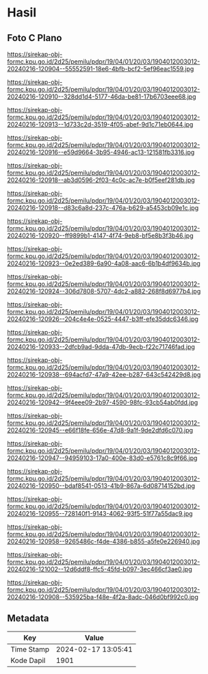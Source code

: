 # Hasil

## Foto C Plano

https://sirekap-obj-formc.kpu.go.id/2d25/pemilu/pdpr/19/04/01/20/03/1904012003012-20240216-120904--55552591-18e6-4bfb-bcf2-5ef96eac1559.jpg

https://sirekap-obj-formc.kpu.go.id/2d25/pemilu/pdpr/19/04/01/20/03/1904012003012-20240216-120910--328dd1d4-5177-46da-be81-17b6703eee68.jpg

https://sirekap-obj-formc.kpu.go.id/2d25/pemilu/pdpr/19/04/01/20/03/1904012003012-20240216-120913--1d733c2d-3519-4f05-abef-9d1c71eb0644.jpg

https://sirekap-obj-formc.kpu.go.id/2d25/pemilu/pdpr/19/04/01/20/03/1904012003012-20240216-120916--e59d9664-3b95-4946-ac13-121581fb3316.jpg

https://sirekap-obj-formc.kpu.go.id/2d25/pemilu/pdpr/19/04/01/20/03/1904012003012-20240216-120918--ab3d0596-2f03-4c0c-ac7e-b0f5eef281db.jpg

https://sirekap-obj-formc.kpu.go.id/2d25/pemilu/pdpr/19/04/01/20/03/1904012003012-20240216-120918--d83c6a8d-237c-476a-b629-a5453cb09e1c.jpg

https://sirekap-obj-formc.kpu.go.id/2d25/pemilu/pdpr/19/04/01/20/03/1904012003012-20240216-120920--ff9899b1-4147-4f74-9eb8-bf5e8b3f3b46.jpg

https://sirekap-obj-formc.kpu.go.id/2d25/pemilu/pdpr/19/04/01/20/03/1904012003012-20240216-120923--0e2ed389-6a90-4a08-aac6-6b1b4df9634b.jpg

https://sirekap-obj-formc.kpu.go.id/2d25/pemilu/pdpr/19/04/01/20/03/1904012003012-20240216-120924--306d7808-5707-4dc2-a882-268f8d6977b4.jpg

https://sirekap-obj-formc.kpu.go.id/2d25/pemilu/pdpr/19/04/01/20/03/1904012003012-20240216-120926--204c4e4e-0525-4447-b3ff-efe35ddc6346.jpg

https://sirekap-obj-formc.kpu.go.id/2d25/pemilu/pdpr/19/04/01/20/03/1904012003012-20240216-120933--2dfcb9ad-9dda-47db-9ecb-f22c71746fad.jpg

https://sirekap-obj-formc.kpu.go.id/2d25/pemilu/pdpr/19/04/01/20/03/1904012003012-20240216-120938--694acfd7-47a9-42ee-b287-643c542429d8.jpg

https://sirekap-obj-formc.kpu.go.id/2d25/pemilu/pdpr/19/04/01/20/03/1904012003012-20240216-120942--9f4eee09-2b97-4590-98fc-93cb54ab0fdd.jpg

https://sirekap-obj-formc.kpu.go.id/2d25/pemilu/pdpr/19/04/01/20/03/1904012003012-20240216-120945--e66f18fe-656e-47d8-9a1f-9de2dfd6c070.jpg

https://sirekap-obj-formc.kpu.go.id/2d25/pemilu/pdpr/19/04/01/20/03/1904012003012-20240216-120947--94959103-17a0-400e-83d0-e5761c8c9f66.jpg

https://sirekap-obj-formc.kpu.go.id/2d25/pemilu/pdpr/19/04/01/20/03/1904012003012-20240216-120950--bdaf8541-0513-41b9-867a-6d08714152bd.jpg

https://sirekap-obj-formc.kpu.go.id/2d25/pemilu/pdpr/19/04/01/20/03/1904012003012-20240216-120955--728140f1-9143-4062-93f5-51f77a55dac9.jpg

https://sirekap-obj-formc.kpu.go.id/2d25/pemilu/pdpr/19/04/01/20/03/1904012003012-20240216-120958--9265486c-f4de-4386-b855-a5fe0e226940.jpg

https://sirekap-obj-formc.kpu.go.id/2d25/pemilu/pdpr/19/04/01/20/03/1904012003012-20240216-121002--12d6ddf8-ffc5-45fd-b097-3ec466cf3ae0.jpg

https://sirekap-obj-formc.kpu.go.id/2d25/pemilu/pdpr/19/04/01/20/03/1904012003012-20240216-120908--535925ba-f48e-4f2a-8adc-046d0bf992c0.jpg


## Metadata

| Key        | Value               |
| ---------- | ------------------- |
| Time Stamp | 2024-02-17 13:05:41 |
| Kode Dapil | 1901                |



